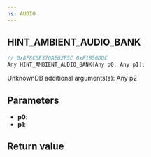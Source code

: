 ```yaml
---
ns: AUDIO
---
```

## HINT_AMBIENT_AUDIO_BANK

```c
// 0x8F8C0E370AE62F5C 0xF1850DDC
Any HINT_AMBIENT_AUDIO_BANK(Any p0, Any p1);
```

UnknownDB additional arguments(s): Any p2

## Parameters
* **p0**: 
* **p1**: 

## Return value
